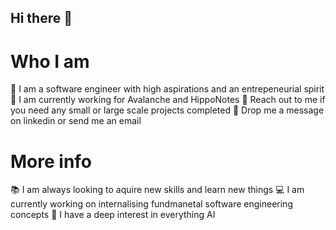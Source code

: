 ## Hi there 👋

<!--
**Absatron/Absatron** is a ✨ _special_ ✨ repository because its `README.md` (this file) appears on your GitHub profile.

Here are some ideas to get you started:

- 🔭 I’m currently working on ...
- 🌱 I’m currently learning ...
- 👯 I’m looking to collaborate on ...
- 🤔 I’m looking for help with ...
- 💬 Ask me about ...
- 📫 How to reach me: ...
- 😄 Pronouns: ...
- ⚡ Fun fact: ...
-->

# Who I am

🚀 I am a software engineer with high aspirations and an entrepeneurial spirit 
💼 I am currently working for Avalanche and HippoNotes
🧠 Reach out to me if you need any small or large scale projects completed 
📲 Drop me a message on linkedin or send me an email

# More info

📚 I am always looking to aquire new skills and learn new things
💻 I am currently working on internalising fundmanetal software engineering concepts
👀 I have a deep interest in everything AI


